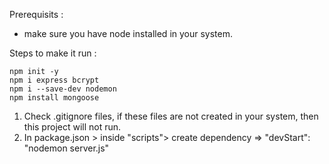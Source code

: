 Prerequisits :
* make sure you have node installed in your system.

Steps to make it run : 
```
npm init -y
npm i express bcrypt
npm i --save-dev nodemon
npm install mongoose
```
1. Check .gitignore files, if these files are not created in your system, then this project will not run.
2. In package.json > inside "scripts"> create dependency => "devStart": "nodemon server.js"
